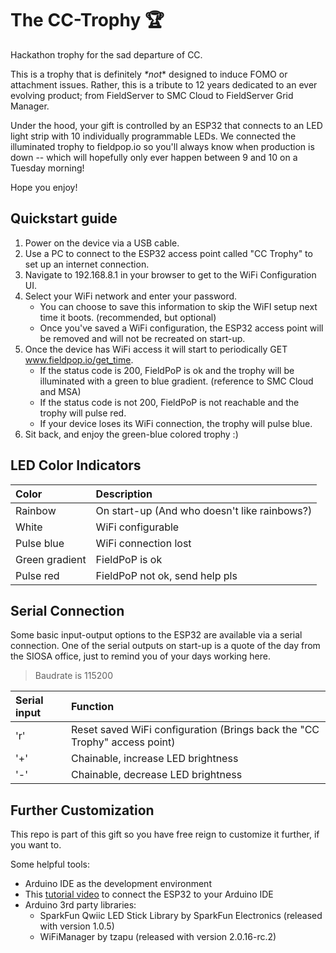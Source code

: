 # The CC-Trophy 🏆

Hackathon trophy for the sad departure of CC.

This is a trophy that is definitely _*not_* designed to induce FOMO or attachment issues.
Rather, this is a tribute to 12 years dedicated to an ever evolving product; from FieldServer to SMC Cloud to FieldServer Grid Manager.

Under the hood, your gift is controlled by an ESP32 that connects to an LED light strip with 10 individually programmable LEDs.
We connected the illuminated trophy to fieldpop.io so you'll always know when production is down -- which will hopefully only ever happen between 9 and 10 on a Tuesday morning! 

Hope you enjoy!

## Quickstart guide

1. Power on the device via a USB cable.
2. Use a PC to connect to the ESP32 access point called "CC Trophy" to set up an internet connection.
3. Navigate to 192.168.8.1 in your browser to get to the WiFi Configuration UI.
4. Select your WiFi network and enter your password. 
   - You can choose to save this information to skip the WiFI setup next time it boots. (recommended, but optional)
   - Once you've saved a WiFi configuration, the ESP32 access point will be removed and will not be recreated on start-up.
5. Once the device has WiFi access it will start to periodically GET www.fieldpop.io/get_time.
    - If the status code is 200, FieldPoP is ok and the trophy will be illuminated with a green to blue gradient. (reference to SMC Cloud and MSA)
    - If the status code is not 200, FieldPoP is not reachable and the trophy will pulse red.
    - If your device loses its WiFi connection, the trophy will pulse blue.
7. Sit back, and enjoy the green-blue colored trophy :)

## LED Color Indicators

| Color          | Description                                  |
| :------------- | :------------------------------------------- |
| Rainbow        | On start-up (And who doesn't like rainbows?) |
| White          | WiFi configurable                            |
| Pulse blue     | WiFi connection lost                         |
| Green gradient | FieldPoP is ok                               |
| Pulse red      | FieldPoP not ok, send help pls               |

## Serial Connection

Some basic input-output options to the ESP32 are available via a serial connection. One of the serial outputs on start-up is a quote of the day from the SIOSA office, just to remind you of your days working here.

> Baudrate is 115200

| Serial input | Function                                                                  |
| :----------- | :------------------------------------------------------------------------ |
| 'r'          | Reset saved WiFi configuration (Brings back the "CC Trophy" access point) |
| '+'          | Chainable, increase LED brightness                                        |
| '-'          | Chainable, decrease LED brightness                                        |

## Further Customization

This repo is part of this gift so you have free reign to customize it further, if you want to.

Some helpful tools:
- Arduino IDE as the development environment
- This [tutorial video](https://www.youtube.com/watch?v=hjJx6QOWVkU) to connect the ESP32 to your Arduino IDE
- Arduino 3rd party libraries:
  - SparkFun Qwiic LED Stick Library by SparkFun Electronics (released with version 1.0.5)
  - WiFiManager by tzapu (released with version 2.0.16-rc.2)